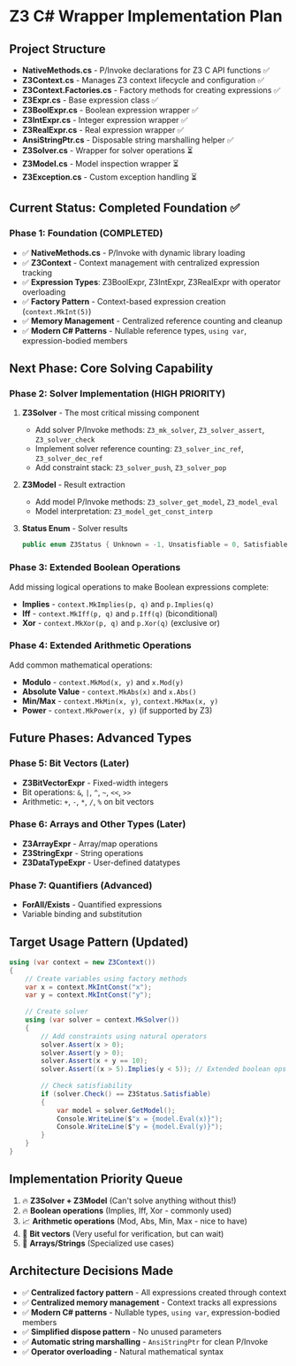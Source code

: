 # Z3 C# Wrapper Implementation Plan

## Project Structure
- **NativeMethods.cs** - P/Invoke declarations for Z3 C API functions ✅
- **Z3Context.cs** - Manages Z3 context lifecycle and configuration ✅
- **Z3Context.Factories.cs** - Factory methods for creating expressions ✅
- **Z3Expr.cs** - Base expression class ✅
- **Z3BoolExpr.cs** - Boolean expression wrapper ✅
- **Z3IntExpr.cs** - Integer expression wrapper ✅
- **Z3RealExpr.cs** - Real expression wrapper ✅
- **AnsiStringPtr.cs** - Disposable string marshalling helper ✅
- **Z3Solver.cs** - Wrapper for solver operations ⏳
- **Z3Model.cs** - Model inspection wrapper ⏳
- **Z3Exception.cs** - Custom exception handling ⏳

## Current Status: Completed Foundation ✅

### Phase 1: Foundation (COMPLETED)
- ✅ **NativeMethods.cs** - P/Invoke with dynamic library loading
- ✅ **Z3Context** - Context management with centralized expression tracking
- ✅ **Expression Types**: Z3BoolExpr, Z3IntExpr, Z3RealExpr with operator overloading
- ✅ **Factory Pattern** - Context-based expression creation (`context.MkInt(5)`)
- ✅ **Memory Management** - Centralized reference counting and cleanup
- ✅ **Modern C# Patterns** - Nullable reference types, `using var`, expression-bodied members

## Next Phase: Core Solving Capability

### Phase 2: Solver Implementation (HIGH PRIORITY)
1. **Z3Solver** - The most critical missing component
   - Add solver P/Invoke methods: `Z3_mk_solver`, `Z3_solver_assert`, `Z3_solver_check`
   - Implement solver reference counting: `Z3_solver_inc_ref`, `Z3_solver_dec_ref`
   - Add constraint stack: `Z3_solver_push`, `Z3_solver_pop`

2. **Z3Model** - Result extraction
   - Add model P/Invoke methods: `Z3_solver_get_model`, `Z3_model_eval`
   - Model interpretation: `Z3_model_get_const_interp`

3. **Status Enum** - Solver results
   ```csharp
   public enum Z3Status { Unknown = -1, Unsatisfiable = 0, Satisfiable = 1 }
   ```

### Phase 3: Extended Boolean Operations
Add missing logical operations to make Boolean expressions complete:
- **Implies** - `context.MkImplies(p, q)` and `p.Implies(q)`
- **Iff** - `context.MkIff(p, q)` and `p.Iff(q)` (biconditional)
- **Xor** - `context.MkXor(p, q)` and `p.Xor(q)` (exclusive or)

### Phase 4: Extended Arithmetic Operations
Add common mathematical operations:
- **Modulo** - `context.MkMod(x, y)` and `x.Mod(y)`
- **Absolute Value** - `context.MkAbs(x)` and `x.Abs()`
- **Min/Max** - `context.MkMin(x, y)`, `context.MkMax(x, y)`
- **Power** - `context.MkPower(x, y)` (if supported by Z3)

## Future Phases: Advanced Types

### Phase 5: Bit Vectors (Later)
- **Z3BitVectorExpr** - Fixed-width integers
- Bit operations: `&`, `|`, `^`, `~`, `<<`, `>>`
- Arithmetic: `+`, `-`, `*`, `/`, `%` on bit vectors

### Phase 6: Arrays and Other Types (Later)
- **Z3ArrayExpr** - Array/map operations
- **Z3StringExpr** - String operations
- **Z3DataTypeExpr** - User-defined datatypes

### Phase 7: Quantifiers (Advanced)
- **ForAll/Exists** - Quantified expressions
- Variable binding and substitution

## Target Usage Pattern (Updated)
```csharp
using (var context = new Z3Context())
{
    // Create variables using factory methods
    var x = context.MkIntConst("x");
    var y = context.MkIntConst("y");
    
    // Create solver
    using (var solver = context.MkSolver())
    {
        // Add constraints using natural operators
        solver.Assert(x > 0);
        solver.Assert(y > 0);
        solver.Assert(x + y == 10);
        solver.Assert((x > 5).Implies(y < 5)); // Extended boolean ops
        
        // Check satisfiability
        if (solver.Check() == Z3Status.Satisfiable)
        {
            var model = solver.GetModel();
            Console.WriteLine($"x = {model.Eval(x)}");
            Console.WriteLine($"y = {model.Eval(y)}");
        }
    }
}
```

## Implementation Priority Queue
1. 🔥 **Z3Solver + Z3Model** (Can't solve anything without this!)
2. 🔥 **Boolean operations** (Implies, Iff, Xor - commonly used)
3. 📈 **Arithmetic operations** (Mod, Abs, Min, Max - nice to have)
4. 🔮 **Bit vectors** (Very useful for verification, but can wait)
5. 🔮 **Arrays/Strings** (Specialized use cases)

## Architecture Decisions Made
- ✅ **Centralized factory pattern** - All expressions created through context
- ✅ **Centralized memory management** - Context tracks all expressions
- ✅ **Modern C# patterns** - Nullable types, `using var`, expression-bodied members
- ✅ **Simplified dispose pattern** - No unused parameters
- ✅ **Automatic string marshalling** - `AnsiStringPtr` for clean P/Invoke
- ✅ **Operator overloading** - Natural mathematical syntax